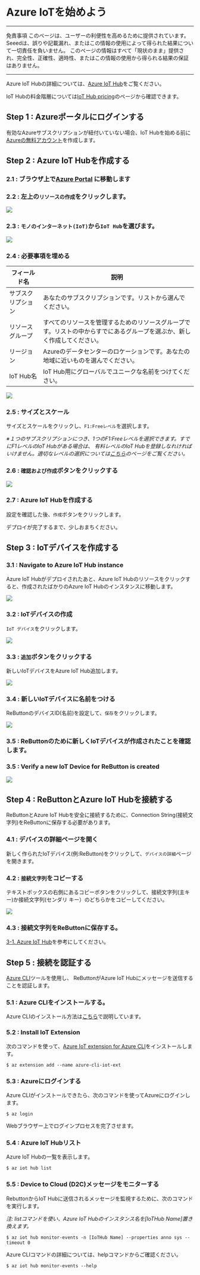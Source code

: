 # Azure IoTを始めよう
---
免責事項
このページは、ユーザーの利便性を高めるために提供されています。 Seeedは、誤りや記載漏れ、またはこの情報の使用によって得られた結果について一切責任を負いません。 このページの情報はすべて「現状のまま」提供され、完全性、正確性、適時性、またはこの情報の使用から得られる結果の保証はありません。

---

Azure IoT Hubの詳細については、[Azure IoT Hub](https://docs.microsoft.com/ja-jp/azure/iot-hub/about-iot-hub)をご覧ください。

IoT Hubの料金階層については[IoT Hub pricing](https://azure.microsoft.com/ja-jp/pricing/details/iot-hub/)のページから確認できます。

## Step 1 : Azureポータルにログインする

有効なAzureサブスクリプションが紐付いていない場合、IoT Hubを始める前に[Azureの無料アカウント](https://azure.microsoft.com/free)を作成します。

## Step 2 : Azure IoT Hubを作成する

### 2.1 : ブラウザ上で[Azure Portal](http://portal.azure.com) に移動します

### 2.2 : 左上の`リソースの作成`をクリックします。

![](img/ja/Portal1.png)

### 2.3 : `モノのインターネット(IoT)`から`IoT Hub`を選びます。
  
![](img/ja/Portal2.png)

### 2.4 : 必要事項を埋める

|フィールド名      | 説明  |
|----------------|---------|
|サブスクリプション | あなたのサブスクリプションです。リストから選んでください。|
|リソースグループ   |  すべてのリソースを管理するためのリソースグループです。リストの中からすでにあるグループを選ぶか、新しく作成してください。|
|リージョン        | Azureのデータセンターのロケーションです。あなたの地域に近いものを選んでください。|
|IoT Hub名       |IoT Hub用にグローバルでユニークな名前をつけてください。|

![](img/ja/create_hub2.png)

### 2.5 : サイズとスケール

サイズとスケールをクリックし、`F1:Freeレベル`を選択します。  

_※１つのサブスクリプションにつき、1つのF1:Freeレベルを選択できます。すでにF1レベルのIoT Hubがある場合は、 有料レベルのIoT Hubを登録しなれければいけません。適切なレベルの選択については[こちら](https://docs.microsoft.com/ja-jp/azure/iot-hub/iot-hub-scaling)のページをご覧ください。_

### 2.6 : `確認および作成`ボタンをクリックする

![](img/ja/create_hub3.png)

### 2.7 : Azure IoT Hubを作成する

設定を確認した後、`作成`ボタンをクリックします。

デプロイが完了するまで、少しおまちください。

## Step 3 : IoTデバイスを作成する

### 3.1 : Navigate to Azure IoT Hub instance

Azure IoT Hubがデプロイされたあと、Azure IoT Hubのリソースをクリックすると、作成されたばかりのAzure IoT Hubのインスタンスに移動します。

![](img/ja/deployment_complete.png)

### 3.2 : IoTデバイスの作成

`IoT デバイス`をクリックします。

![](img/ja/resource.png)

### 3.3 : `追加`ボタンをクリックする

新しいIoTデバイスをAzure IoT Hub追加します。

![](img/ja/add_device.png)

### 3.4 : 新しいIoTデバイスに名前をつける

ReButtonのデバイスID(名前)を設定して、`保存`をクリックします。

![](img/ja/create_a_device.png)

### 3.5 : ReButtonのために新しくIoTデバイスが作成されたことを確認します。
### 3.5 : Verify a new IoT Device for ReButton is created

![](img/ja/added.png)
## Step 4 : ReButtonとAzure IoT Hubを接続する

ReButtonとAzure IoT Hubを安全に接続するために、Connection String(接続文字列)をReButtonに保存する必要があります。

### 4.1 : デバイスの詳細ページを開く

新しく作られたIoTデバイス(例:ReButton)をクリックして、`デバイスの詳細`ページを開きます。

### 4.2 : `接続文字列`をコピーする

テキストボックスの右側にあるコピーボタンをクリックして、接続文字列(主キー)か接続文字列(センダリ キー）のどちらかをコピーしてください。

![](img/ja/device_details.png)


### 4.3 : 接続文字列をReButtonに保存する。

[3-1. Azure IoT Hub](README-ja.md#3-1-azure-iot-hub)を参考にしてください。

## Step 5 : 接続を認証する

[Azure CLI](https://docs.microsoft.com/en-us/cli/azure/)ツールを使用し、 ReButtonがAzure IoT Hubにメッセージを送信することを認証します。

### 5.1 : Azure CLIをインストールする。

Azure CLIのインストール方法は[こちら](https://docs.microsoft.com/ja-jp/cli/azure/install-azure-cli)で説明しています。

### 5.2 : Install IoT Extension

次のコマンドを使って、[Azure IoT extension for Azure CLI](https://github.com/Azure/azure-iot-cli-extension)をインストールします。
```
$ az extension add --name azure-cli-iot-ext
```  

### 5.3 : Azureにログインする

Azure CLIがインストールできたら、次のコマンドを使ってAzureにログインします。

```
$ az login
```  

Webブラウザー上でログインプロセスを完了させます。

### 5.4 : Azure IoT Hubリスト　

Azure IoT Hubの一覧を表示します。

```
$ az iot hub list
``` 

### 5.5 : Device to Cloud (D2C)メッセージをモニターする

RebuttonからIoT Hubに送信されるメッセージを監視するために、次のコマンドを実行します。 

_注: listコマンドを使い、Azure IoT Hubのインスタンス名を[IoTHub Name]置き換えます。_

```
$ az iot hub monitor-events -n [IoTHub Name] --properties anno sys --timeout 0
```

Azure CLIコマンドの詳細については、helpコマンドからご確認ください。 

```
$ az iot hub monitor-events --help
```  

